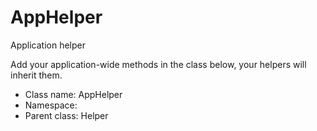 AppHelper
===============

Application helper

Add your application-wide methods in the class below, your helpers
will inherit them.


* Class name: AppHelper
* Namespace: 
* Parent class: Helper








